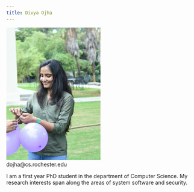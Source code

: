 ```yaml
---
title: Divya Ojha
---
```


<img src="divya.jpg" alt="divya" style="width: 250px;"/>
<br/>
dojha@cs.rochester.edu

I am a first year PhD student in the department of Computer Science.
My research interests span along the areas of system software and security.
